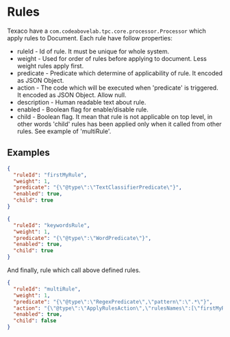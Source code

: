# Rules
Texaco have a `com.codeabovelab.tpc.core.processor.Processor` which apply rules to Document. 
Each rule have follow properties:

 * ruleId - Id of rule. It must be unique for whole system.
 * weight - Used for order of rules before applying to document. Less weight rules apply first.
 * predicate - Predicate which determine of applicability of rule. It encoded as JSON Object. 
 * action - The code which will be executed when 'predicate' is triggered. It encoded as JSON Object. Allow null.
 * description - Human readable text about rule.
 * enabled - Boolean flag for enable/disable rule.
 * child - Boolean flag. It mean that rule is not applicable on top level, in other words 'child' rules has been applied
  only when it called from other rules. See example of 'multiRule'.
 
## Examples
```json
{
  "ruleId": "firstMyRule",
  "weight": 1,
  "predicate": "{\"@type\":\"TextClassifierPredicate\"}",
  "enabled": true,
  "child": true
}
```
```json
{
  "ruleId": "keywordsRule",
  "weight": 1,
  "predicate": "{\"@type\":\"WordPredicate\"}",
  "enabled": true,
  "child": true
}
```
And finally, rule which call above defined rules. 
```json
{
  "ruleId": "multiRule",
  "weight": 1,
  "predicate": "{\"@type\":\"RegexPredicate\",\"pattern\":\".*\"}",
  "action": "{\"@type\":\"ApplyRulesAction\",\"rulesNames\":[\"firstMyRule\", \"keywordsRule\"]}",
  "enabled": true,
  "child": false
}
```